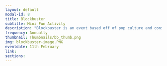 ```yaml
---
layout: default
modal-id: 8
title: Blockbuster
subtitle: Mini Fun Activity
description: "Blockbuster is an event based off of pop culture and consists of three rounds which consist of testing the knowledge of the participants regarding popular movies, literature and other aspects of culture. The event is usually comprised of three basic rounds- first is a written round that consists of two parts first is a crossword and the second a series of rapid fire questions. The second round is usually comprised of three parts of popular gameshows such as the price is right and family feud and from this round the top two teams made it to a showdown. The third round is a classic game of blockbuster from which one team emerges as the victor."
frequency: Annually
thumbnail: Thumbnails/bb_thumb.png
img: blockbuster-image.PNG
eventdate: 11th February
link: 
sections:
---
```

